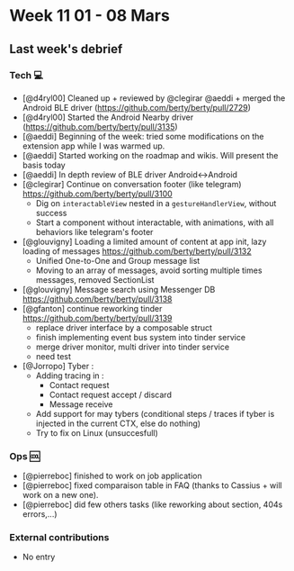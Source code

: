 # Week 11 01 - 08 Mars

## Last week's debrief

### Tech :computer:

* [@d4ryl00] Cleaned up + reviewed by @clegirar @aeddi + merged the Android BLE driver (https://github.com/berty/berty/pull/2729)
* [@d4ryl00] Started the Android Nearby driver (https://github.com/berty/berty/pull/3135)
* [@aeddi] Beginning of the week: tried some modifications on the extension app while I was warmed up.
* [@aeddi] Started working on the roadmap and wikis. Will present the basis today 
* [@aeddi] In depth review of BLE driver Android<->Android
* [@clegirar] Continue on conversation footer (like telegram) https://github.com/berty/berty/pull/3100
    * Dig on `interactableView` nested in a `gestureHandlerView`, without success
    * Start a component without interactable, with animations, with all behaviors like telegram's footer
* [@glouvigny] Loading a limited amount of content at app init, lazy loading of messages https://github.com/berty/berty/pull/3132
	* Unified One-to-One and Group message list
	* Moving to an array of messages, avoid sorting multiple times messages, removed SectionList
* [@glouvigny] Message search using Messenger DB https://github.com/berty/berty/pull/3138
* [@gfanton] continue reworking tinder https://github.com/berty/berty/pull/3139
    * replace driver interface by a composable struct
    * finish implementing event bus system into tinder service
    * merge driver monitor, multi driver into tinder service
    * need test
* [@Jorropo] Tyber :
    * Adding tracing in :
        * Contact request
        * Contact request accept / discard
        * Message receive
    * Add support for may tybers (conditional steps / traces if tyber is injected in the current CTX, else do nothing)
    * Try to fix on Linux (unsuccesfull)

### Ops :cool:

* [@pierreboc] finished to work on job application
* [@pierreboc] fixed comparaison table in FAQ (thanks to Cassius + will work on a new one). 
* [@pierreboc] did few others tasks (like reworking about section, 404s errors,...)


### External contributions

* No entry
